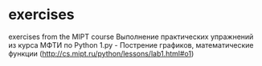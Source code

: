 # exercises
exercises from the MIPT course 
Выполнение практических упражнений из курса МФТИ по Python
1.py - Пострение графиков, математические функции (http://cs.mipt.ru/python/lessons/lab1.html#o1)
